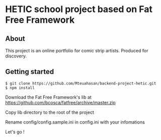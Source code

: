 # HETIC school project based on Fat Free Framework

## About

This project is an online portfolio for comic strip artists. Produced for discovery.

## Getting started

    $ git clone https://github.com/Mteuahasan/backend-project-hetic.git
    $ npm install

Download the Fat Free Framework's lib at https://github.com/bcosca/fatfree/archive/master.zip

Copy lib directory to the root of the project

Rename config/config.sample.ini in config.ini with your infomations

Let's go !